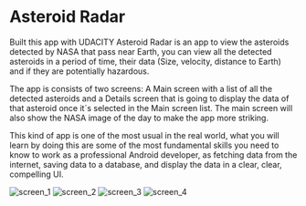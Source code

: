 # Asteroid Radar
Built this app with UDACITY
Asteroid Radar is an app to view the asteroids detected by NASA that pass near Earth, you can view all the detected asteroids in a period of time, their data (Size, velocity, distance to Earth) and if they are potentially hazardous.

The app is consists of two screens: A Main screen with a list of all the detected asteroids and a Details screen that is going to display the data of that asteroid once it´s selected in the Main screen list. The main screen will also show the NASA image of the day to make the app more striking.

This kind of app is one of the most usual in the real world, what you will learn by doing this are some of the most fundamental skills you need to know to work as a professional Android developer, as fetching data from the internet, saving data to a database, and display the data in a clear, clear, compelling UI.


![screen_1](https://github.com/NadaMuhammed/Asteroid-Radar/assets/93039383/f6521aff-08b8-41c4-94ab-61f499ecb890)
![screen_2](https://github.com/NadaMuhammed/Asteroid-Radar/assets/93039383/2e0ce0a9-b863-4c2c-93fe-a329676c5dee)
![screen_3](https://github.com/NadaMuhammed/Asteroid-Radar/assets/93039383/b3f8f484-33f7-483b-af49-67304772506d)
![screen_4](https://github.com/NadaMuhammed/Asteroid-Radar/assets/93039383/0ddd00f3-c701-4c33-899d-8b4d2323b1ee)
